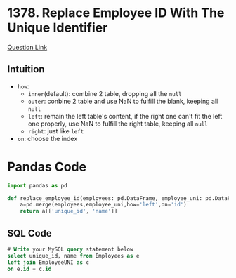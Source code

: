 # 1378. Replace Employee ID With The Unique Identifier
[Question Link](https://leetcode.com/problems/replace-employee-id-with-the-unique-identifier/)
## Intuition
<!-- Describe your first thoughts on how to solve this problem. -->
- `how`: 
    - `inner`(default): combine 2 table, dropping all the `null`
    - `outer`: conbine 2 table and use NaN to fulfill the blank, keeping all `null`
    - `left`: remain the left table's content, if the right one can't fit the left one properly, use NaN to fulfill the right table, keeping all `null`
    - `right`: just like `left`
- `on`: choose the index

# Pandas Code
```python
import pandas as pd

def replace_employee_id(employees: pd.DataFrame, employee_uni: pd.DataFrame) -> pd.DataFrame:
    a=pd.merge(employees,employee_uni,how='left',on='id')
    return a[['unique_id', 'name']]
```

## SQL Code
```sql
# Write your MySQL query statement below
select unique_id, name from Employees as e
left join EmployeeUNI as c
on e.id = c.id
```
